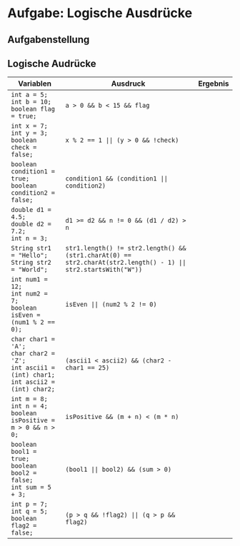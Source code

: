 # Aufgabe: Logische Ausdrücke

## Aufgabenstellung

## Logische Audrücke
| Variablen  | Ausdruck                                       | Ergebnis |
|------------|------------------------------------------------|----------|
| `int a = 5;`<br>`int b = 10;`<br>`boolean flag = true;` | `a > 0 && b < 15 && flag` |      |
| `int x = 7;`<br>`int y = 3;`<br>`boolean check = false;` | `x % 2 == 1 \|\| (y > 0 && !check)` |     |
| `boolean condition1 = true;`<br>`boolean condition2 = false;` | `condition1 && (condition1 \|\| condition2)` |  |
| `double d1 = 4.5;`<br>`double d2 = 7.2;`<br>`int n = 3;` | `d1 >= d2 && n != 0 && (d1 / d2) > n` |  |
| `String str1 = "Hello";`<br>`String str2 = "World";` | `str1.length() != str2.length() && (str1.charAt(0) == str2.charAt(str2.length() - 1) \|\| str2.startsWith("W"))` |  |
| `int num1 = 12;`<br>`int num2 = 7;`<br>`boolean isEven = (num1 % 2 == 0);` | `isEven \|\| (num2 % 2 != 0)` |  |
| `char char1 = 'A';`<br>`char char2 = 'Z';`<br>`int ascii1 = (int) char1;`<br>`int ascii2 = (int) char2;` | `(ascii1 < ascii2) && (char2 - char1 == 25)` |  |
| `int m = 8;`<br>`int n = 4;`<br>`boolean isPositive = m > 0 && n > 0;` | `isPositive && (m + n) < (m * n)` |  |
| `boolean bool1 = true;`<br>`boolean bool2 = false;`<br>`int sum = 5 + 3;` | `(bool1 \|\| bool2) && (sum > 0)` |  |
| `int p = 7;`<br>`int q = 5;`<br>`boolean flag2 = false;` | `(p > q && !flag2) \|\| (q > p && flag2)` |  |